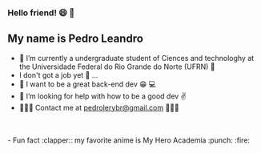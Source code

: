 ### Hello friend! :smile: :wave:
## My name is Pedro Leandro

- :school: I’m currently a undergraduate student of Ciences and technologhy at the Universidade Federal do Rio Grande do Norte (UFRN) :muscle:
- I don't got a job yet :grimacing: ...
- :running: I want to be a great back-end dev :grin: :computer: 
- 🤔 I’m looking for help with how to be a good dev :v: 
- :email::email::email: Contact me at pedrolerybr@gmail.com :email::email::email:


<br/>
<br/>
- Fun fact :clapper:: my favorite anime is My Hero Academia :punch: :fire:
